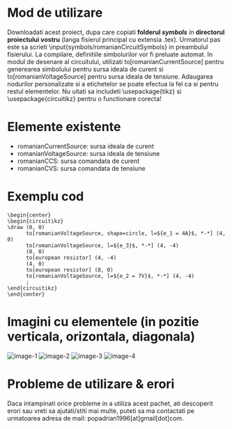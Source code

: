 # Mod de utilizare
Downloadati acest proiect, dupa care copiati **folderul _symbols_** in **directorul proiectului vostru** (langa fisierul principal cu extensia .tex). Urmatorul pas este sa scrieti \input{symbols/romanianCircuitSymbols} in preambulul fisierului. La compilare, definitiile simbolurilor vor fi preluate automat. In modul de desenare al circuitului, utilizati to[romanianCurrentSource] pentru generearea simbolului pentru sursa ideala de curent si to[romanianVoltageSource] pentru sursa ideala de tensiune. Adaugarea nodurilor personalizate si a etichetelor se poate efectua la fel ca si pentru restul elementelor. Nu uitati sa includeti \usepackage{tikz} si \usepackage{circuitikz} pentru o functionare corecta!

# Elemente existente
- romanianCurrentSource: sursa ideala de curent
- romanianVoltageSource: sursa ideala de tensiune
- romanianCCS: sursa comandata de curent
- romanianCVS: sursa comandata de tensiune

# Exemplu cod
    \begin{center}
    \begin{circuitikz} 
    \draw (0, 0) 
          to[romanianVoltageSource, shape=circle, l=${e_1 = 4A}$, *-*] (4, 0)
          to[romanianVoltageSource, l=${e_3}$, *-*] (4, -4)
          (0, 0)
          to[european resistor] (4, -4)
          (4, 0)
          to[european resistor] (8, 0)
          to[romanianVoltageSource, l=${e_2 = 7V}$, *-*] (4, -4)
          ;
    \end{circuitikz}
    \end{center}

# Imagini cu elementele (in pozitie verticala, orizontala, diagonala)
![image-1](http://i.imgur.com/QRY37lX.png?1)
![image-2](http://i.imgur.com/EcdQGua.png?1)
![image-3](http://i.imgur.com/MUocjbG.png?1)
![image-4](http://i.imgur.com/vZ6DzWo.png?1)

# Probleme de utilizare & erori
Daca intampinati orice probleme in a utiliza acest pachet, ati descoperit erori sau vreti sa ajutati/stiti mai multe, puteti sa ma contactati pe urmatoarea adresa de mail: popadrian1996[at]gmail[dot]com.

